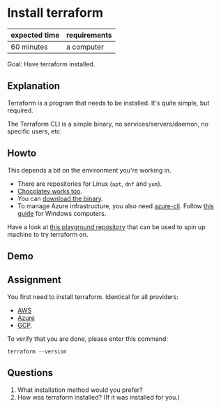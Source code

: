 # Install terraform

|expected time|requirements|
|-------------|------------|
|60 minutes   |a computer  |

Goal: Have terraform installed.

## Explanation

Terraform is a program that needs to be installed. It's quite simple, but required.

The Terraform CLI is a simple binary, no services/servers/daemon, no specific users, etc.

## Howto

This depends a bit on the environment you're working in.

- There are repositories for Linux (`apt`, `dnf` and `yum`).
- [Chocolatey works too](https://community.chocolatey.org/packages/terraform).
- You can [download the binary](https://releases.hashicorp.com/terraform/).
- To manage Azure infrastructure, you also need [azure-cli](https://pypi.org/project/azure-cli/). Follow [this guide](https://docs.microsoft.com/en-us/cli/azure/install-azure-cli-windows?tabs=azure-cli) for Windows computers.

Have a look at [this playground repository](https://github.com/robertdebock/terraform-playground) that can be used to spin up machine to try terraform on.

## Demo

## Assignment

You first need to install terraform. Identical for all providers:

- [AWS](https://learn.hashicorp.com/tutorials/terraform/install-cli?in=terraform/aws-get-started)
- [Azure](https://learn.hashicorp.com/tutorials/terraform/install-cli?in=terraform/azure-get-started)
- [GCP](https://learn.hashicorp.com/tutorials/terraform/install-cli?in=terraform/gcp-get-started).

To verify that you are done, please enter this command:

```shell
terraform --version
```

## Questions

1. What installation method would you prefer?
2. How was terraform installed? (If it was installed for you.)
